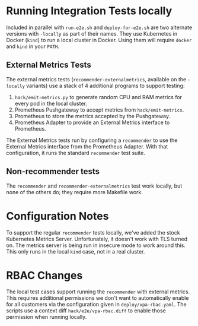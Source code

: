# Running Integration Tests locally

Included in parallel with `run-e2e.sh` and `deploy-for-e2e.sh` are two alternate versions
with `-locally` as part of their names.  They use Kubernetes in Docker (`kind`) to run a local
cluster in Docker.  Using them will require `docker` and `kind` in your `PATH`.

## External Metrics Tests

The external metrics tests (`recommender-externalmetrics`, available on the `-locally` variants)
use a stack of 4 additional programs to support testing:

1. `hack/emit-metrics.py` to generate random CPU and RAM metrics for every pod in the local cluster.
2. Prometheus Pushgateway to accept metrics from `hack/emit-metrics`.
3. Prometheus to store the metrics accepted by the Pushgateway.
4. Prometheus Adapter to provide an External Metrics interface to Prometheus.

The External Metrics tests run by configuring a `recommender` to use the External Metrics interface
from the Prometheus Adapter.  With that configuration, it runs the standard `recommender` test suite. 

## Non-recommender tests
The `recommender` and `recommender-externalmetrics` test work locally, but none of the others do;
they require more Makefile work.

# Configuration Notes
To support the regular `recommender` tests locally, we've added the stock Kubernetes Metrics Server.
Unfortunately, it doesn't work with TLS turned on.  The metrics server is being run in insecure mode
to work around this.  This only runs in the local `kind` case, not in a real cluster.

# RBAC Changes
The local test cases support running the `recommender` with external metrics.  This requires
additional permissions we don't want to automatically enable for all customers via the 
configuration given in `deploy/vpa-rbac.yaml`.  The scripts use a context diff `hack/e2e/vpa-rbac.diff`
to enable those permission when running locally.
